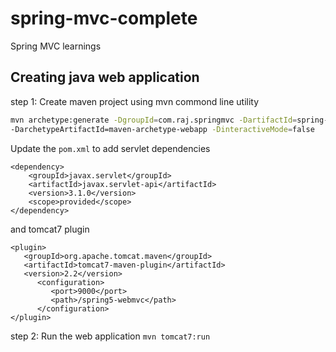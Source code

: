 # spring-mvc-complete
Spring MVC learnings

## Creating java web application

step 1: Create maven project using mvn commond line utility
```bash
mvn archetype:generate -DgroupId=com.raj.springmvc -DartifactId=spring-mvc-complete 
-DarchetypeArtifactId=maven-archetype-webapp -DinteractiveMode=false
```
Update the `pom.xml` to add servlet dependencies

```
<dependency>
    <groupId>javax.servlet</groupId>
    <artifactId>javax.servlet-api</artifactId>
    <version>3.1.0</version>
    <scope>provided</scope>
</dependency>
```

and tomcat7 plugin
```
<plugin>
   <groupId>org.apache.tomcat.maven</groupId>
   <artifactId>tomcat7-maven-plugin</artifactId>
   <version>2.2</version>
      <configuration>
         <port>9000</port>
         <path>/spring5-webmvc</path>
      </configuration>
</plugin>
```
step 2: Run the web application
`mvn tomcat7:run`


